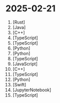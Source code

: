 # 2025-02-21

1. [](https://github.comundefined "High-performance interface for supplying compute to the Nexus network.") [Rust]
2. [](https://github.comundefined "Ghidra is a software reverse engineering (SRE) framework") [Java]
3. [](https://github.comundefined "The 2013 edition of the Source SDK") [C++]
4. [](https://github.comundefined "Allows you to bulk download all your Kindle eBook in a more automated fashion. This tool allows you to create backup copies of the books you've already purchased.") [TypeScript]
5. [](https://github.comundefined "the TypeScript AI agent framework") [TypeScript]
6. [](https://github.comundefined "Chat with your database or your datalake (SQL, CSV, parquet). PandasAI makes data analysis conversational using LLMs and RAG.") [Python]
7. [](https://github.comundefined "利用AI大模型，一键生成高清短视频 Generate short videos with one click using AI LLM.") [Python]
8. [](https://github.comundefined "Full stack, modern web application template. Using FastAPI, React, SQLModel, PostgreSQL, Docker, GitHub Actions, automatic HTTPS and more.") [TypeScript]
9. [](https://github.comundefined "The most popular HTML, CSS, and JavaScript framework for developing responsive, mobile first projects on the web.") [JavaScript]
10. [](https://github.comundefined "Firebase SDK for Apple App Development") [C++]
11. [](https://github.comundefined "The most intuitive desktop API client. Organize and execute REST, GraphQL, WebSockets, Server Sent Events, and gRPC 🦬") [TypeScript]
12. [](https://github.comundefined "🚀🚀 「大模型」2小时完全从0训练26M的小参数GPT！🌏 Train a 26M-parameter GPT from scratch in just 2h!") [Python]
13. [](https://github.comundefined "Elegant HTTP Networking in Swift") [Swift]
14. [](https://github.comundefined "本项目是一个面向小白开发者的大模型应用开发教程，在线阅读地址：https://datawhalechina.github.io/llm-universe/") [JupyterNotebook]
15. [](https://github.comundefined "RAGFlow is an open-source RAG (Retrieval-Augmented Generation) engine based on deep document understanding.") [TypeScript]
